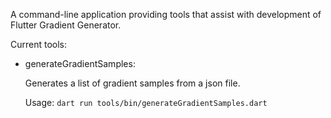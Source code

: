 A command-line application providing tools that assist with development of Flutter Gradient Generator.

Current tools:
- generateGradientSamples: 
  
  Generates a list of gradient samples from a json file.

  Usage: `dart run tools/bin/generateGradientSamples.dart`
